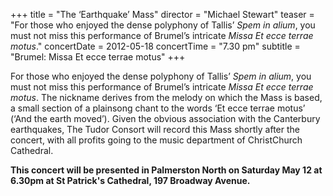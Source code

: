 +++
title = "The ‘Earthquake’ Mass"
director = "Michael Stewart"
teaser = "For those who enjoyed the dense polyphony of Tallis’ *Spem in alium*, you must not miss this performance of Brumel’s intricate *Missa Et ecce terrae motus*."
concertDate = 2012-05-18
concertTime = "7.30 pm"
subtitle = "Brumel: Missa Et ecce terrae motus"
+++

For those who enjoyed the dense polyphony of Tallis’ *Spem in alium*, you must not miss this performance of Brumel’s intricate *Missa Et ecce terrae motus*. The nickname derives from the melody on which the Mass is based, a small section of a plainsong chant to the words ‘Et ecce terrae motus’ (‘And the earth moved’). Given the obvious association with the Canterbury earthquakes, The Tudor Consort will record this Mass shortly after the concert, with all profits going to the music department of ChristChurch Cathedral.


**This concert will be presented in Palmerston North on Saturday May 12 at 6.30pm at St Patrick's Cathedral, 197 Broadway Avenue.**
